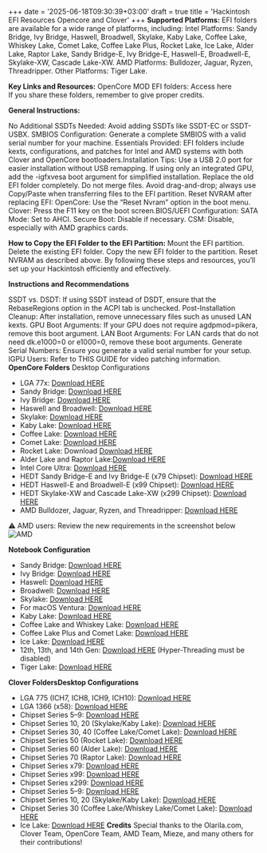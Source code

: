 +++
date = '2025-06-18T09:30:39+03:00'
draft = true
title = 'Hackintosh EFI Resources Opencore and Clover'
+++
**Supported Platforms:** EFI folders are available for a wide range of platforms, including:  Intel Platforms: Sandy Bridge, Ivy Bridge, Haswell, Broadwell, Skylake, Kaby Lake, Coffee Lake, Whiskey Lake, Comet Lake, Coffee Lake Plus, Rocket Lake, Ice Lake, Alder Lake, Raptor Lake, Sandy Bridge-E, Ivy Bridge-E, Haswell-E, Broadwell-E, Skylake-XW, Cascade Lake-XW. AMD Platforms: Bulldozer, Jaguar, Ryzen, Threadripper. Other Platforms: Tiger Lake.

**Key Links and Resources:**
OpenCore MOD EFI folders: Access here  
If you share these folders, remember to give proper credits.

**General Instructions:**

No Additional SSDTs Needed: Avoid adding SSDTs like SSDT-EC or SSDT-USBX.
SMBIOS Configuration: Generate a complete SMBIOS with a valid serial number for your machine.
Essentials Provided: EFI folders include kexts, configurations, and patches for Intel and AMD systems with both Clover and OpenCore bootloaders.Installation Tips:
Use a USB 2.0 port for easier installation without USB remapping.
If using only an integrated GPU, add the -igfxvesa boot argument for simplified installation.
Replace the old EFI folder completely. Do not merge files.
Avoid drag-and-drop; always use Copy/Paste when transferring files to the EFI partition.
Reset NVRAM after replacing EFI:
OpenCore: Use the “Reset Nvram” option in the boot menu.
Clover: Press the F11 key on the boot screen.BIOS/UEFI Configuration:
SATA Mode: Set to AHCI.
Secure Boot: Disable if necessary.
CSM: Disable, especially with AMD graphics cards.

**How to Copy the EFI Folder to the EFI Partition:**
Mount the EFI partition.
Delete the existing EFI folder.
Copy the new EFI folder to the partition.
Reset NVRAM as described above.
By following these steps and resources, you’ll set up your Hackintosh efficiently and effectively.

**Instructions and Recommendations**

SSDT vs. DSDT: If using SSDT instead of DSDT, ensure that the RebaseRegions option in the ACPI tab is unchecked.
Post-Installation Cleanup: After installation, remove unnecessary files such as unused LAN kexts.
GPU Boot Arguments: If your GPU does not require agdpmod=pikera, remove this boot argument.
LAN Boot Arguments: For LAN cards that do not need dk.e1000=0 or e1000=0, remove these boot arguments.
Generate Serial Numbers: Ensure you generate a valid serial number for your setup.
IGPU Users: Refer to THIS GUIDE for video patching information.  
**OpenCore Folders** Desktop Configurations
+ LGA 77x: [Download HERE](https://olarila.com/files/OPENCORE1/EFI.OpenCore.Desktop.Bulldozer.Jaguar.Ryzen.Threadripper.zip)
+ Sandy Bridge: [Download HERE](https://olarila.com/files/OPENCORE1/EFI.OpenCore.Desktop.Bulldozer.Jaguar.Ryzen.Threadripper.zip)
+ Ivy Bridge: [Download HERE](https://olarila.com/files/OPENCORE1/EFI.OpenCore.Desktop.Bulldozer.Jaguar.Ryzen.Threadripper.zip)
+ Haswell and Broadwell: [Download HERE](https://olarila.com/files/OPENCORE1/EFI.OpenCore.Desktop.Bulldozer.Jaguar.Ryzen.Threadripper.zip)
+ Skylake: [Download HERE](https://olarila.com/files/OPENCORE1/EFI.OpenCore.Desktop.Bulldozer.Jaguar.Ryzen.Threadripper.zip)
+ Kaby Lake: [Download HERE](https://olarila.com/files/OPENCORE1/EFI.OpenCore.Desktop.Bulldozer.Jaguar.Ryzen.Threadripper.zip)
+ Coffee Lake: [Download HERE](https://olarila.com/files/OPENCORE1/EFI.OpenCore.Desktop.Bulldozer.Jaguar.Ryzen.Threadripper.zip)
+ Comet Lake: [Download HERE](https://olarila.com/files/OPENCORE1/EFI.OpenCore.Desktop.Bulldozer.Jaguar.Ryzen.Threadripper.zip)
+ Rocket Lake: Download [Download HERE](https://olarila.com/files/OPENCORE1/EFI.OpenCore.Desktop.Bulldozer.Jaguar.Ryzen.Threadripper.zip)
+ Alder Lake and Raptor Lake:[Download HERE](https://olarila.com/files/OPENCORE1/EFI.OpenCore.Desktop.Bulldozer.Jaguar.Ryzen.Threadripper.zip)
+ Intel Core Ultra: [Download HERE](https://olarila.com/files/OPENCORE1/EFI.OpenCore.Desktop.Bulldozer.Jaguar.Ryzen.Threadripper.zip)
+ HEDT Sandy Bridge-E and Ivy Bridge-E (x79 Chipset): [Download HERE](https://olarila.com/files/OPENCORE1/EFI.OpenCore.Desktop.Bulldozer.Jaguar.Ryzen.Threadripper.zip)
+ HEDT Haswell-E and Broadwell-E (x99 Chipset): [Download HERE](https://olarila.com/files/OPENCORE1/EFI.OpenCore.Desktop.Bulldozer.Jaguar.Ryzen.Threadripper.zip)
+ HEDT Skylake-XW and Cascade Lake-XW (x299 Chipset): [Download HERE](https://olarila.com/files/OPENCORE1/EFI.OpenCore.Desktop.Bulldozer.Jaguar.Ryzen.Threadripper.zip)
+ AMD Bulldozer, Jaguar, Ryzen, and Threadripper: [Download HERE](https://olarila.com/files/OPENCORE1/EFI.OpenCore.Desktop.Bulldozer.Jaguar.Ryzen.Threadripper.zip)

⚠️ AMD users: Review the new requirements in the screenshot below
![AMD](https://i.imgur.com/0IONHgO.png)

**Notebook Configuration**

+ Sandy Bridge: [Download HERE](https://olarila.com/files/OPENCORE1/EFI.OpenCore.Desktop.Bulldozer.Jaguar.Ryzen.Threadripper.zip)
+ Ivy Bridge: [Download HERE](https://olarila.com/files/OPENCORE1/EFI.OpenCore.Desktop.Bulldozer.Jaguar.Ryzen.Threadripper.zip)
+ Haswell: [Download HERE](https://olarila.com/files/OPENCORE1/EFI.OpenCore.Desktop.Bulldozer.Jaguar.Ryzen.Threadripper.zip)
+ Broadwell: [Download HERE](https://olarila.com/files/OPENCORE1/EFI.OpenCore.Desktop.Bulldozer.Jaguar.Ryzen.Threadripper.zip)
+ Skylake: [Download HERE](https://olarila.com/files/OPENCORE1/EFI.OpenCore.Desktop.Bulldozer.Jaguar.Ryzen.Threadripper.zip)
+ For macOS Ventura: [Download HERE](https://olarila.com/files/OPENCORE1/EFI.OpenCore.Desktop.Bulldozer.Jaguar.Ryzen.Threadripper.zip)
+ Kaby Lake: [Download HERE](https://olarila.com/files/OPENCORE1/EFI.OpenCore.Desktop.Bulldozer.Jaguar.Ryzen.Threadripper.zip)
+ Coffee Lake and Whiskey Lake: [Download HERE](https://olarila.com/files/OPENCORE1/EFI.OpenCore.Desktop.Bulldozer.Jaguar.Ryzen.Threadripper.zip)
+ Coffee Lake Plus and Comet Lake: [Download HERE](https://olarila.com/files/OPENCORE1/EFI.OpenCore.Desktop.Bulldozer.Jaguar.Ryzen.Threadripper.zip)
+ Ice Lake: [Download HERE](https://olarila.com/files/OPENCORE1/EFI.OpenCore.Desktop.Bulldozer.Jaguar.Ryzen.Threadripper.zip)
+ 12th, 13th, and 14th Gen: [Download HERE](https://olarila.com/files/OPENCORE1/EFI.OpenCore.Desktop.Bulldozer.Jaguar.Ryzen.Threadripper.zip) (Hyper-Threading must be disabled)
+ Tiger Lake: [Download HERE](https://olarila.com/files/OPENCORE1/EFI.OpenCore.Desktop.Bulldozer.Jaguar.Ryzen.Threadripper.zip)

**Clover FoldersDesktop Configurations**

+ LGA 775 (ICH7, ICH8, ICH9, ICH10): [Download HERE](https://olarila.com/files/OPENCORE1/EFI.OpenCore.Desktop.Bulldozer.Jaguar.Ryzen.Threadripper.zip)
+ LGA 1366 (x58): [Download HERE](https://olarila.com/files/OPENCORE1/EFI.OpenCore.Desktop.Bulldozer.Jaguar.Ryzen.Threadripper.zip)
+ Chipset Series 5–9: [Download HERE](https://olarila.com/files/OPENCORE1/EFI.OpenCore.Desktop.Bulldozer.Jaguar.Ryzen.Threadripper.zip)
+ Chipset Series 10, 20 (Skylake/Kaby Lake): [Download HERE](https://olarila.com/files/OPENCORE1/EFI.OpenCore.Desktop.Bulldozer.Jaguar.Ryzen.Threadripper.zip)
+ Chipset Series 30, 40 (Coffee Lake/Comet Lake): [Download HERE](https://olarila.com/files/OPENCORE1/EFI.OpenCore.Desktop.Bulldozer.Jaguar.Ryzen.Threadripper.zip)
+ Chipset Series 50 (Rocket Lake): [Download HERE](https://olarila.com/files/OPENCORE1/EFI.OpenCore.Desktop.Bulldozer.Jaguar.Ryzen.Threadripper.zip)
+ Chipset Series 60 (Alder Lake): [Download HERE](https://olarila.com/files/OPENCORE1/EFI.OpenCore.Desktop.Bulldozer.Jaguar.Ryzen.Threadripper.zip)
+ Chipset Series 70 (Raptor Lake): [Download HERE](https://olarila.com/files/OPENCORE1/EFI.OpenCore.Desktop.Bulldozer.Jaguar.Ryzen.Threadripper.zip)
+ Chipset Series x79: [Download HERE](https://olarila.com/files/OPENCORE1/EFI.OpenCore.Desktop.Bulldozer.Jaguar.Ryzen.Threadripper.zip)
+ Chipset Series x99: [Download HERE](https://olarila.com/files/OPENCORE1/EFI.OpenCore.Desktop.Bulldozer.Jaguar.Ryzen.Threadripper.zip)
+ Chipset Series x299: [Download HERE](https://olarila.com/files/OPENCORE1/EFI.OpenCore.Desktop.Bulldozer.Jaguar.Ryzen.Threadripper.zip)
+ Chipset Series 5–9: [Download HERE](https://olarila.com/files/OPENCORE1/EFI.OpenCore.Desktop.Bulldozer.Jaguar.Ryzen.Threadripper.zip)
+ Chipset Series 10, 20 (Skylake/Kaby Lake): [Download HERE](https://olarila.com/files/OPENCORE1/EFI.OpenCore.Desktop.Bulldozer.Jaguar.Ryzen.Threadripper.zip)
+ Chipset Series 30 (Coffee Lake/Whiskey Lake/Comet Lake): [Download HERE](https://olarila.com/files/OPENCORE1/EFI.OpenCore.Desktop.Bulldozer.Jaguar.Ryzen.Threadripper.zip)
+ Ice Lake: [Download HERE](https://olarila.com/files/OPENCORE1/EFI.OpenCore.Desktop.Bulldozer.Jaguar.Ryzen.Threadripper.zip)
**Credits**
Special thanks to the Olarila.com, Clover Team, OpenCore Team, AMD Team, Mieze, and many others for their contributions!